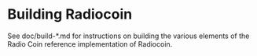Building Radiocoin
================

See doc/build-*.md for instructions on building the various
elements of the Radio Coin reference implementation of Radiocoin.
